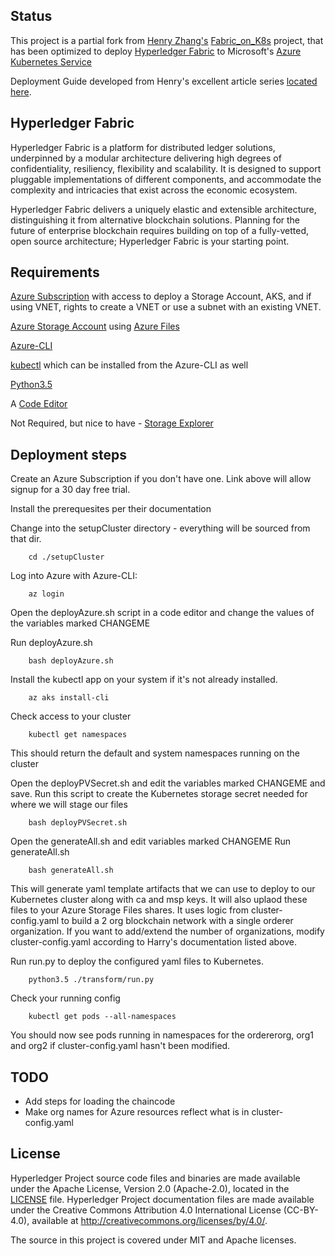
## Status

This project is a partial fork from [Henry Zhang's](https://github.com/hainingzhang/) [Fabric_on_K8s](https://github.com/hainingzhang/articles/tree/master/fabric_on_kubernetes/Fabric-on-K8S/setupCluster) project, that has been optimized to deploy [Hyperledger Fabric](https://github.com/hyperledger/fabric) to Microsoft's [Azure Kubernetes Service](https://docs.microsoft.com/en-us/azure/aks/)

Deployment Guide developed from Henry's excellent article series [located here](https://hackernoon.com/how-to-deploy-hyperledger-fabric-on-kubernetes-1-a2ceb3ada078).

## Hyperledger Fabric

Hyperledger Fabric is a platform for distributed ledger solutions, underpinned
by a modular architecture delivering high degrees of confidentiality,
resiliency, flexibility and scalability. It is designed to support pluggable
implementations of different components, and accommodate the complexity and
intricacies that exist across the economic ecosystem.

Hyperledger Fabric delivers a uniquely elastic and extensible architecture,
distinguishing it from alternative blockchain solutions. Planning for the
future of enterprise blockchain requires building on top of a fully-vetted,
open source architecture; Hyperledger Fabric is your starting point.

## Requirements

[Azure Subscription](https://portal.azure.com) with access to deploy a Storage Account, AKS, and if using VNET, rights to create a VNET or use a subnet with an existing VNET.

[Azure Storage Account](https://docs.microsoft.com/en-us/azure/storage/) using [Azure Files](https://docs.microsoft.com/en-us/azure/storage/files/storage-files-introduction)

[Azure-CLI](https://docs.microsoft.com/en-us/cli/azure/install-azure-cli?view=azure-cli-latest)

[kubectl](https://kubernetes.io/docs/tasks/tools/install-kubectl/) which can be installed from the Azure-CLI as well

[Python3.5](https://www.python.org/downloads/)

A [Code Editor](https://code.visualstudio.com/Download)

Not Required, but nice to have - [Storage Explorer](https://go.microsoft.com/fwlink/?LinkId=708343&clcid=0x409)

## Deployment steps

Create an Azure Subscription if you don't have one.  Link above will allow signup for a 30 day free trial. 

Install the prerequesites per their documentation

Change into the setupCluster directory - everything will be sourced from that dir. 
```
    cd ./setupCluster
```

Log into Azure with Azure-CLI:
```
    az login 
```

Open the deployAzure.sh script in a code editor and change the values of the variables marked CHANGEME

Run deployAzure.sh
```
    bash deployAzure.sh
```

Install the kubectl app on your system if it's not already installed. 
```
    az aks install-cli
```

Check access to your cluster
```
    kubectl get namespaces
```
This should return the default and system namespaces running on the cluster

Open the deployPVSecret.sh and edit the variables marked CHANGEME and save.  Run this script to create the Kubernetes storage secret needed for where we will stage our files
```
    bash deployPVSecret.sh
```

Open the generateAll.sh and edit variables marked CHANGEME
Run generateAll.sh
```
    bash generateAll.sh
```
This will generate yaml template artifacts that we can use to deploy to our Kubernetes cluster along with ca and msp keys.  It will also uplaod these files to your Azure Storage Files shares.   It uses logic from cluster-config.yaml to build a 2 org blockchain network with a single orderer organization.  If you want to add/extend the number of organizations, modify cluster-config.yaml according to Harry's documentation listed above. 

Run run.py to deploy the configured yaml files to Kubernetes.
```
    python3.5 ./transform/run.py
```

Check your running config
```
    kubectl get pods --all-namespaces
```
You should now see pods running in namespaces for the ordererorg, org1 and org2 if cluster-config.yaml hasn't been modified. 

## TODO

- Add steps for loading the chaincode
- Make org names for Azure resources reflect what is in cluster-config.yaml


## License <a name="license"></a>

Hyperledger Project source code files and binaries are made available under the Apache License, Version 2.0 (Apache-2.0), located in the [LICENSE](LICENSE) file. Hyperledger Project documentation files are made available under the Creative Commons Attribution 4.0 International License (CC-BY-4.0), available at http://creativecommons.org/licenses/by/4.0/.


The source in this project is covered under MIT and Apache licenses.